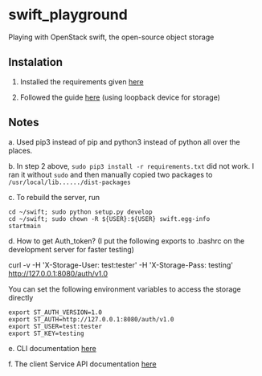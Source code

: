 # swift_playground

Playing with OpenStack swift, the open-source object storage

## Instalation

1. Installed the requirements given [here](https://docs.openstack.org/swift/latest/getting_started.html)

2. Followed the guide [here](https://docs.openstack.org/swift/latest/development_saio.html) (using loopback device for storage)

## Notes

a. Used pip3 instead of pip and python3 instead of python all over the places.

b. In step 2 above, `sudo pip3 install -r requirements.txt` did not work. 
I ran it without `sudo` and then manually copied two packages to `/usr/local/lib....../dist-packages`

c. To rebuild the server, run

```
cd ~/swift; sudo python setup.py develop
cd ~/swift; sudo chown -R ${USER}:${USER} swift.egg-info
startmain
```
d. How to get Auth_token? (I put the following exports to .bashrc on the development server for faster testing)

curl -v -H 'X-Storage-User: test:tester' -H 'X-Storage-Pass: testing' http://127.0.0.1:8080/auth/v1.0

You can set the following environment variables to access the storage directly

```
export ST_AUTH_VERSION=1.0
export ST_AUTH=http://127.0.0.1:8080/auth/v1.0
export ST_USER=test:tester
export ST_KEY=testing
```

e. CLI documentation [here](https://docs.openstack.org/python-swiftclient/latest/cli/index.html)

f. The client Service API documentation [here](https://docs.openstack.org/python-swiftclient/latest/service-api.html)
